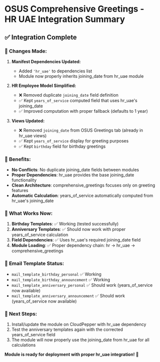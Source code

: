 # OSUS Comprehensive Greetings - HR UAE Integration Summary

## ✅ **Integration Complete**

### 🔄 **Changes Made:**

1. **Manifest Dependencies Updated:**
   - Added `'hr_uae'` to dependencies list
   - Module now properly inherits joining_date from hr_uae module

2. **HR Employee Model Simplified:**
   - ❌ Removed duplicate `joining_date` field definition
   - ✅ Kept `years_of_service` computed field that uses hr_uae's joining_date
   - ✅ Improved computation with proper fallback (defaults to 1 year)

3. **Views Updated:**
   - ❌ Removed `joining_date` from OSUS Greetings tab (already in hr_uae views)
   - ✅ Kept `years_of_service` display for greeting purposes
   - ✅ Kept `birthday` field for birthday greetings

### 🎯 **Benefits:**

- **No Conflicts**: No duplicate joining_date fields between modules
- **Proper Dependencies**: hr_uae provides the base joining_date functionality
- **Clean Architecture**: comprehensive_greetings focuses only on greeting features
- **Automatic Calculation**: years_of_service automatically computed from hr_uae's joining_date

### 🚀 **What Works Now:**

1. **Birthday Templates**: ✅ Working (tested successfully)
2. **Anniversary Templates**: ✅ Should now work with proper years_of_service calculation
3. **Field Dependencies**: ✅ Uses hr_uae's required joining_date field
4. **Module Loading**: ✅ Proper dependency chain: hr → hr_uae → comprehensive_greetings

### 📧 **Email Template Status:**

- `mail_template_birthday_personal` ✅ Working
- `mail_template_birthday_announcement` ✅ Working  
- `mail_template_anniversary_personal` ✅ Should work (years_of_service now available)
- `mail_template_anniversary_announcement` ✅ Should work (years_of_service now available)

### 🔧 **Next Steps:**

1. Install/update the module on CloudPepper with hr_uae dependency
2. Test the anniversary templates again with the corrected years_of_service field
3. The module will now properly use the joining_date from hr_uae for all calculations

**Module is ready for deployment with proper hr_uae integration!** 🎉
